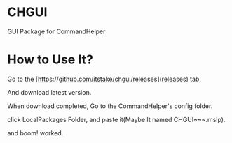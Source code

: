 # CHGUI
GUI Package for CommandHelper


# How to Use It?

Go to the [https://github.com/itstake/chgui/releases](releases) tab,

And download latest version.


When download completed, Go to the CommandHelper's config folder.

click LocalPackages Folder, and paste it(Maybe It named CHGUI~~~.mslp).

and boom! worked.
